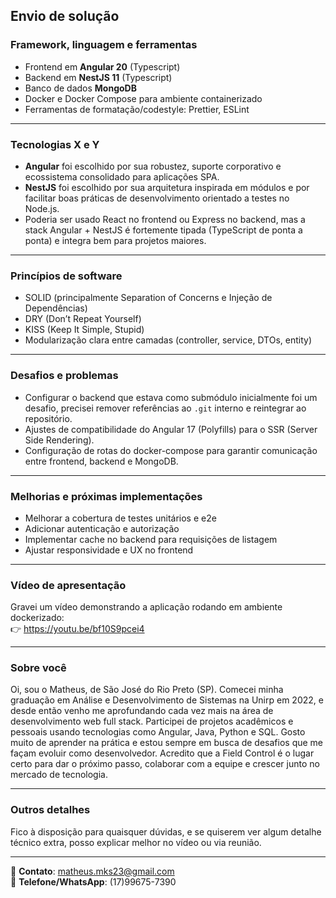 ## Envio de solução

### **Framework, linguagem e ferramentas**

- Frontend em **Angular 20** (Typescript)
- Backend em **NestJS 11** (Typescript)
- Banco de dados **MongoDB**
- Docker e Docker Compose para ambiente containerizado
- Ferramentas de formatação/codestyle: Prettier, ESLint

---

### **Tecnologias X e Y**

- **Angular** foi escolhido por sua robustez, suporte corporativo e ecossistema consolidado para aplicações SPA.
- **NestJS** foi escolhido por sua arquitetura inspirada em módulos e por facilitar boas práticas de desenvolvimento orientado a testes no Node.js.
- Poderia ser usado React no frontend ou Express no backend, mas a stack Angular + NestJS é fortemente tipada (TypeScript de ponta a ponta) e integra bem para projetos maiores.

---

### **Princípios de software**

- SOLID (principalmente Separation of Concerns e Injeção de Dependências)
- DRY (Don’t Repeat Yourself)
- KISS (Keep It Simple, Stupid)
- Modularização clara entre camadas (controller, service, DTOs, entity)

---

### **Desafios e problemas**

- Configurar o backend que estava como submódulo inicialmente foi um desafio, precisei remover referências ao `.git` interno e reintegrar ao repositório.
- Ajustes de compatibilidade do Angular 17 (Polyfills) para o SSR (Server Side Rendering).
- Configuração de rotas do docker-compose para garantir comunicação entre frontend, backend e MongoDB.

---

### **Melhorias e próximas implementações**

- Melhorar a cobertura de testes unitários e e2e
- Adicionar autenticação e autorização
- Implementar cache no backend para requisições de listagem
- Ajustar responsividade e UX no frontend

---

### **Vídeo de apresentação**

Gravei um vídeo demonstrando a aplicação rodando em ambiente dockerizado:  
👉 https://youtu.be/bf10S9pcei4

---

### **Sobre você**

Oi, sou o Matheus, de São José do Rio Preto (SP). Comecei minha graduação em Análise e Desenvolvimento de Sistemas na Unirp em 2022, e desde então venho me aprofundando cada vez mais na área de desenvolvimento web full stack. Participei de projetos acadêmicos e pessoais usando tecnologias como Angular, Java, Python e SQL. Gosto muito de aprender na prática e estou sempre em busca de desafios que me façam evoluir como desenvolvedor. Acredito que a Field Control é o lugar certo para dar o próximo passo, colaborar com a equipe e crescer junto no mercado de tecnologia.

---

### **Outros detalhes**

Fico à disposição para quaisquer dúvidas, e se quiserem ver algum detalhe técnico extra, posso explicar melhor no vídeo ou via reunião.

---

📧 **Contato**: matheus.mks23@gmail.com  
📱 **Telefone/WhatsApp**: (17)99675-7390

